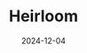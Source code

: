 ---  
layout: startup_page  
title: "Heirloom"  
id: "heirloomcarbon.com"  
permalink: "/heirloomheirloomcarbon.com12042024/"  
website: "https://www.heirloomcarbon.com/"  
funding_round: "Series B"  
funding_amount: "$150M"  
investors: "Future Positive, Lowercarbon Capital, Japan Airlines Co., Ltd., Mitsubishi Corporation (Americas), Mitsui & Co., Ltd., Siemens Financial Services, H&M Group, MOL Switch LLC, Quantum Innovation Fund, Ahren Innovation Capital, Breakthrough Energy Ventures, Carbon Direct Capital, MCJ Collective"  
about: "Heirloom is a leading Direct Air Capture (DAC) technology provider focused on developing affordable and scalable solutions for carbon removal. Their technology uses limestone to capture CO2 from the atmosphere, accelerating the natural process to drastically reduce costs and increase efficiency. Heirloom has already signed significant deals with major corporations to provide carbon removal services."  
markets: "Cleantech, Carbon Capture, Environmental Services"  
hq: "Brisbane, California, United States"  
founded_year: "2020"  
linkedin: "https://www.linkedin.com/company/heirloom-carbon"  
twitter: "https://twitter.com/heirloomcarbon"  
instagram: ""  
facebook: ""  
crunchbase: "https://www.crunchbase.com/organization/heirloom-d756"  
pitchbook: "https://pitchbook.com/profiles/company/465600-25"  

date_display: "04-Dec-2024"  
date: "2024-12-04"

# SEO Optimization  
meta_title: "Heirloom - Series B Funding ($150M)"  
meta_description: "Heirloom, Heirloom is a leading Direct Air Capture (DAC) technology provider focused on developing affordable and scalable solutions for carbon removal. Their t..."  
meta_keywords: "Heirloom, Cleantech, Carbon Capture, Environmental Services, Series B funding"  
canonical_url: "https://startup.projectstartups.com/heirloomheirloomcarbon.com12042024/"  
---